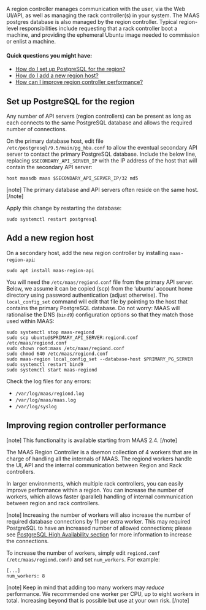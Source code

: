 <!-- deb-2-7-cli
||2.7|2.8|2.9|
|-----:|:-----:|:-----:|:-----:|
|Snap|[CLI](/t/region-controllers-snap-2-7-cli/3066) ~ [UI](/t/region-controllers-snap-2-7-ui/3067)|[CLI](/t/region-controllers-snap-2-8-cli/3068) ~ [UI](/t/region-controllers-snap-2-8-ui/3069)|[CLI](/t/region-controllers-snap-2-9-cli/3070) ~ [UI](/t/region-controllers-snap-2-9-ui/3071)|
|Packages|**CLI** ~ [UI](/t/region-controllers-deb-2-7-ui/3073)|[CLI](/t/region-controllers-deb-2-8-cli/3074) ~ [UI](/t/region-controllers-deb-2-8-ui/3075)|[CLI](/t/region-controllers-deb-2-9-cli/3076) ~ [UI](/t/region-controllers-deb-2-9-ui/3077)|
 deb-2-7-cli -->

<!-- deb-2-7-ui
||2.7|2.8|2.9|
|-----:|:-----:|:-----:|:-----:|
|Snap|[CLI](/t/region-controllers-snap-2-7-cli/3066) ~ [UI](/t/region-controllers-snap-2-7-ui/3067)|[CLI](/t/region-controllers-snap-2-8-cli/3068) ~ [UI](/t/region-controllers-snap-2-8-ui/3069)|[CLI](/t/region-controllers-snap-2-9-cli/3070) ~ [UI](/t/region-controllers-snap-2-9-ui/3071)|
|Packages|[CLI](/t/region-controllers-deb-2-7-cli/3072) ~ **UI**|[CLI](/t/region-controllers-deb-2-8-cli/3074) ~ [UI](/t/region-controllers-deb-2-8-ui/3075)|[CLI](/t/region-controllers-deb-2-9-cli/3076) ~ [UI](/t/region-controllers-deb-2-9-ui/3077)|
 deb-2-7-ui -->

<!-- deb-2-8-cli
||2.7|2.8|2.9|
|-----:|:-----:|:-----:|:-----:|
|Snap|[CLI](/t/region-controllers-snap-2-7-cli/3066) ~ [UI](/t/region-controllers-snap-2-7-ui/3067)|[CLI](/t/region-controllers-snap-2-8-cli/3068) ~ [UI](/t/region-controllers-snap-2-8-ui/3069)|[CLI](/t/region-controllers-snap-2-9-cli/3070) ~ [UI](/t/region-controllers-snap-2-9-ui/3071)|
|Packages|[CLI](/t/region-controllers-deb-2-7-cli/3072) ~ [UI](/t/region-controllers-deb-2-7-ui/3073)||**CLI** ~ [UI](/t/region-controllers-deb-2-8-ui/3075)|[CLI](/t/region-controllers-deb-2-9-cli/3076) ~ [UI](/t/region-controllers-deb-2-9-ui/3077)|
 deb-2-8-cli -->

<!-- deb-2-8-ui
||2.7|2.8|2.9|
|-----:|:-----:|:-----:|:-----:|
|Snap|[CLI](/t/region-controllers-snap-2-7-cli/3066) ~ [UI](/t/region-controllers-snap-2-7-ui/3067)|[CLI](/t/region-controllers-snap-2-8-cli/3068) ~ [UI](/t/region-controllers-snap-2-8-ui/3069)|[CLI](/t/region-controllers-snap-2-9-cli/3070) ~ [UI](/t/region-controllers-snap-2-9-ui/3071)|
|Packages|[CLI](/t/region-controllers-deb-2-7-cli/3072) ~ [UI](/t/region-controllers-deb-2-7-ui/3073)|[CLI](/t/region-controllers-deb-2-8-cli/3074) ~ **UI**|[CLI](/t/region-controllers-deb-2-9-cli/3076) ~ [UI](/t/region-controllers-deb-2-9-ui/3077)|
 deb-2-8-ui -->

<!-- deb-2-9-cli
||2.7|2.8|2.9|
|-----:|:-----:|:-----:|:-----:|
|Snap|[CLI](/t/region-controllers-snap-2-7-cli/3066) ~ [UI](/t/region-controllers-snap-2-7-ui/3067)|[CLI](/t/region-controllers-snap-2-8-cli/3068) ~ [UI](/t/region-controllers-snap-2-8-ui/3069)|[CLI](/t/region-controllers-snap-2-9-cli/3070) ~ [UI](/t/region-controllers-snap-2-9-ui/3071)|
|Packages|[CLI](/t/region-controllers-deb-2-7-cli/3072) ~ [UI](/t/region-controllers-deb-2-7-ui/3073)|[CLI](/t/region-controllers-deb-2-8-cli/3074) ~ [UI](/t/region-controllers-deb-2-8-ui/3075)||**CLI** ~ [UI](/t/region-controllers-deb-2-9-ui/3077)|
 deb-2-9-cli -->

<!-- deb-2-9-ui
||2.7|2.8|2.9|
|-----:|:-----:|:-----:|:-----:|
|Snap|[CLI](/t/region-controllers-snap-2-7-cli/3066) ~ [UI](/t/region-controllers-snap-2-7-ui/3067)|[CLI](/t/region-controllers-snap-2-8-cli/3068) ~ [UI](/t/region-controllers-snap-2-8-ui/3069)|[CLI](/t/region-controllers-snap-2-9-cli/3070) ~ [UI](/t/region-controllers-snap-2-9-ui/3071)|
|Packages|[CLI](/t/region-controllers-deb-2-7-cli/3072) ~ [UI](/t/region-controllers-deb-2-7-ui/3073)|[CLI](/t/region-controllers-deb-2-8-cli/3074) ~ [UI](/t/region-controllers-deb-2-8-ui/3075)|[CLI](/t/region-controllers-deb-2-9-cli/3076) ~ **UI**|
 deb-2-9-ui -->

<!-- snap-2-7-cli
||2.7|2.8|2.9|
|-----:|:-----:|:-----:|:-----:|
|Snap|**CLI** ~ [UI](/t/region-controllers-snap-2-7-ui/3067)|[CLI](/t/region-controllers-snap-2-8-cli/3068) ~ [UI](/t/region-controllers-snap-2-8-ui/3069)|[CLI](/t/region-controllers-snap-2-9-cli/3070) ~ [UI](/t/region-controllers-snap-2-9-ui/3071)|
|Packages|[CLI](/t/region-controllers-deb-2-7-cli/3072) ~ [UI](/t/region-controllers-deb-2-7-ui/3073)|[CLI](/t/region-controllers-deb-2-8-cli/3074) ~ [UI](/t/region-controllers-deb-2-8-ui/3075)|[CLI](/t/region-controllers-deb-2-9-cli/3076) ~ [UI](/t/region-controllers-deb-2-9-ui/3077)|
 snap-2-7-cli -->

<!-- snap-2-7-ui
||2.7|2.8|2.9|
|-----:|:-----:|:-----:|:-----:|
|Snap|[CLI](/t/region-controllers-snap-2-7-cli/3066) ~ **UI**|[CLI](/t/region-controllers-snap-2-8-cli/3068) ~ [UI](/t/region-controllers-snap-2-8-ui/3069)|[CLI](/t/region-controllers-snap-2-9-cli/3070) ~ [UI](/t/region-controllers-snap-2-9-ui/3071)|
|Packages|[CLI](/t/region-controllers-deb-2-7-cli/3072) ~ [UI](/t/region-controllers-deb-2-7-ui/3073)|[CLI](/t/region-controllers-deb-2-8-cli/3074) ~ [UI](/t/region-controllers-deb-2-8-ui/3075)|[CLI](/t/region-controllers-deb-2-9-cli/3076) ~ [UI](/t/region-controllers-deb-2-9-ui/3077)|
 snap-2-7-ui -->

<!-- snap-2-8-cli
||2.7|2.8|2.9|
|-----:|:-----:|:-----:|:-----:|
|Snap|[CLI](/t/region-controllers-snap-2-7-cli/3066) ~ [UI](/t/region-controllers-snap-2-7-ui/3067)||**CLI** ~ [UI](/t/region-controllers-snap-2-8-ui/3069)|[CLI](/t/region-controllers-snap-2-9-cli/3070) ~ [UI](/t/region-controllers-snap-2-9-ui/3071)|
|Packages|[CLI](/t/region-controllers-deb-2-7-cli/3072) ~ [UI](/t/region-controllers-deb-2-7-ui/3073)|[CLI](/t/region-controllers-deb-2-8-cli/3074) ~ [UI](/t/region-controllers-deb-2-8-ui/3075)|[CLI](/t/region-controllers-deb-2-9-cli/3076) ~ [UI](/t/region-controllers-deb-2-9-ui/3077)|
 snap-2-8-cli -->

<!-- snap-2-8-ui
||2.7|2.8|2.9|
|-----:|:-----:|:-----:|:-----:|
|Snap|[CLI](/t/region-controllers-snap-2-7-cli/3066) ~ [UI](/t/region-controllers-snap-2-7-ui/3067)|[CLI](/t/region-controllers-snap-2-8-cli/3068) ~ **UI**|[CLI](/t/region-controllers-snap-2-9-cli/3070) ~ [UI](/t/region-controllers-snap-2-9-ui/3071)|
|Packages|[CLI](/t/region-controllers-deb-2-7-cli/3072) ~ [UI](/t/region-controllers-deb-2-7-ui/3073)|[CLI](/t/region-controllers-deb-2-8-cli/3074) ~ [UI](/t/region-controllers-deb-2-8-ui/3075)|[CLI](/t/region-controllers-deb-2-9-cli/3076) ~ [UI](/t/region-controllers-deb-2-9-ui/3077)|
 snap-2-8-ui -->

<!-- snap-2-9-cli
||2.7|2.8|2.9|
|-----:|:-----:|:-----:|:-----:|
|Snap|[CLI](/t/region-controllers-snap-2-7-cli/3066) ~ [UI](/t/region-controllers-snap-2-7-ui/3067)|[CLI](/t/region-controllers-snap-2-8-cli/3068) ~ [UI](/t/region-controllers-snap-2-8-ui/3069)||**CLI** ~ [UI](/t/region-controllers-snap-2-9-ui/3071)|
|Packages|[CLI](/t/region-controllers-deb-2-7-cli/3072) ~ [UI](/t/region-controllers-deb-2-7-ui/3073)|[CLI](/t/region-controllers-deb-2-8-cli/3074) ~ [UI](/t/region-controllers-deb-2-8-ui/3075)|[CLI](/t/region-controllers-deb-2-9-cli/3076) ~ [UI](/t/region-controllers-deb-2-9-ui/3077)|
 snap-2-9-cli -->

<!-- snap-2-9-ui
||2.7|2.8|2.9|
|-----:|:-----:|:-----:|:-----:|
|Snap|[CLI](/t/region-controllers-snap-2-7-cli/3066) ~ [UI](/t/region-controllers-snap-2-7-ui/3067)|[CLI](/t/region-controllers-snap-2-8-cli/3068) ~ [UI](/t/region-controllers-snap-2-8-ui/3069)|[CLI](/t/region-controllers-snap-2-9-cli/3070) ~ **UI**|
|Packages|[CLI](/t/region-controllers-deb-2-7-cli/3072) ~ [UI](/t/region-controllers-deb-2-7-ui/3073)|[CLI](/t/region-controllers-deb-2-8-cli/3074) ~ [UI](/t/region-controllers-deb-2-8-ui/3075)|[CLI](/t/region-controllers-deb-2-9-cli/3076) ~ [UI](/t/region-controllers-deb-2-9-ui/3077)|
 snap-2-9-ui -->

A region controller manages communication with the user, via the Web UI/API, as well as managing the rack controller(s) in your system.  The MAAS postgres database is also managed by the region controller.  Typical region-level responsibilities include requesting that a rack controller boot a machine, and providing the ephemeral Ubuntu image needed to commission or enlist a machine.  

#### Quick questions you might have:

* [How do I set up PostgreSQL for the region?](/t/region-controllers/772#heading--postgresql-setup)
* [How do I add a new region host?](/t/region-controllers/772#heading--adding-a-new-region-host)
* [How can I improve region controller performance?](/t/region-controllers/772#heading--increasing-regiond-daemon-workers)

<h2 id="heading--postgresql-setup">Set up PostgreSQL for the region</h2>

Any number of API servers (region controllers) can be present as long as each connects to the same PostgreSQL database and allows the required number of connections.

On the primary database host, edit file <code>/etc/postgresql/9.5/main/pg_hba.conf</code> to allow the eventual secondary API server to contact the primary PostgreSQL database. Include the below line, replacing
<code>$SECONDARY_API_SERVER_IP</code> with the IP address of the host that will contain the secondary API server:

    host maasdb maas $SECONDARY_API_SERVER_IP/32 md5

[note]
The primary database and API servers often reside on the same host.
[/note]

Apply this change by restarting the database:

    sudo systemctl restart postgresql

<h2 id="heading--adding-a-new-region-host">Add a new region host</h2>

On a secondary host, add the new region controller by installing <code>maas-region-api</code>:

    sudo apt install maas-region-api

You will need the <code>/etc/maas/regiond.conf</code> file from the primary API server. Below, we assume it can be copied (scp) from the ‘ubuntu’ account home directory using password authentication (adjust otherwise). The <code>local_config_set</code> command will edit that file by pointing to the host that contains the primary PostgreSQL database. Do not worry: MAAS will rationalise the DNS (<code>bind9</code>) configuration options so that they match those used within MAAS:

    sudo systemctl stop maas-regiond
    sudo scp ubuntu@$PRIMARY_API_SERVER:regiond.conf /etc/maas/regiond.conf
    sudo chown root:maas /etc/maas/regiond.conf
    sudo chmod 640 /etc/maas/regiond.conf
    sudo maas-region local_config_set --database-host $PRIMARY_PG_SERVER
    sudo systemctl restart bind9
    sudo systemctl start maas-regiond

Check the log files for any errors:

* <code>/var/log/maas/regiond.log</code></li>
* <code>/var/log/maas/maas.log</code></li>
* <code>/var/log/syslog</code></li>

<h2 id="heading--increasing-regiond-daemon-workers">Improving region controller performance</h2>

[note]
This functionality is available starting from MAAS 2.4.
[/note]

The MAAS Region Controller is a daemon collection of 4 workers that are in charge of handling all the internals of MAAS. The regiond workers handle the UI, API and the internal communication between Region and Rack controllers.

In larger environments, which multiple rack controllers, you can easily improve performance within a region.  You can increase the number of workers, which allows faster (parallel) handling of internal communication between region and rack controllers.

[note]
Increasing the number of workers will also increase the number of required database connections by 11 per extra worker. This may required PostgreSQL to have an increased number of allowed connections; please see <a href="/t/high-availability/804#heading--region-controller-ha">PostgreSQL High Availability section</a> for more information to increase the connections.

To increase the number of workers, simply edit <code>regiond.conf (/etc/maas/regiond.conf)</code> and set <code>num_workers</code>. For example:

    [...]
    num_workers: 8

[note]
Keep in mind that adding too many workers may <em>reduce</em> performance. We recommended one worker per CPU, up to eight workers in total. Increasing beyond that is possible but use at your own risk.
[/note]